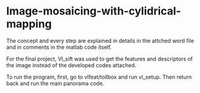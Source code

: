 # Image-mosaicing-with-cylidrical-mapping

The concept and every step are explained in details in the attched word file and in comments in the matlab code itself.

For the final project, Vl_sift was used to get the features and descriptors of the image instead of the developed codes attached. 

To run the program, first, go to vlfeat/tollbox and run vl_setup. Then return back and run the main panorama code.
